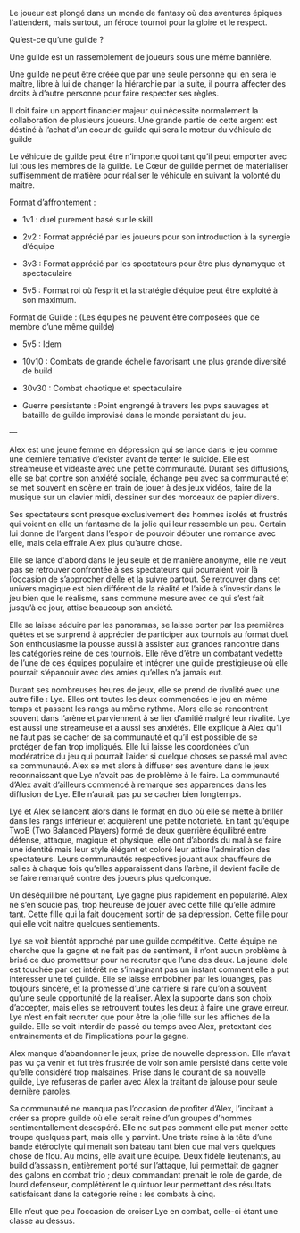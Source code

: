 Le joueur est plongé dans un monde de fantasy où des aventures épiques l'attendent, mais surtout, un féroce tournoi pour la gloire et le respect.

  

Qu’est-ce qu’une guilde ?

Une guilde est un rassemblement de joueurs sous une même bannière.

Une guilde ne peut être créée que par une seule personne qui en sera le maître, libre à lui de changer la hiérarchie par la suite, il pourra affecter des droits à d’autre personne pour faire respecter ses règles.

Il doit faire un apport financier majeur qui nécessite normalement la collaboration de plusieurs joueurs. Une grande partie de cette argent est déstiné à l’achat d’un coeur de guilde qui sera le moteur du véhicule de guilde

Le véhicule de guilde peut être n’importe quoi tant qu’il peut emporter avec lui tous les membres de la guilde. Le Cœur de guilde permet de matérialiser suffisemment de matière pour réaliser le véhicule en suivant la volonté du maitre.

  

Format d’affrontement :

- 1v1 : duel purement basé sur le skill
    
- 2v2 : Format apprécié par les joueurs pour son introduction à la synergie d’équipe
    
- 3v3 : Format apprécié par les spectateurs pour être plus dynamyque et spectaculaire
    
- 5v5 : Format roi où l’esprit et la stratégie d’équipe peut être exploité à son maximum.
    

  

Format de Guilde : (Les équipes ne peuvent être composées que de membre d’une même guilde)

- 5v5 : Idem
    
- 10v10 : Combats de grande échelle favorisant une plus grande diversité de build
    
- 30v30 : Combat chaotique et spectaculaire
    
- Guerre persistante : Point engrengé à travers les pvps sauvages et bataille de guilde improvisé dans le monde persistant du jeu.
    

  

—

  

Alex est une jeune femme en dépression qui se lance dans le jeu comme une dernière tentative d’exister avant de tenter le suicide. Elle est streameuse et videaste avec une petite communauté. Durant ses diffusions, elle se bat contre son anxiété sociale, échange peu avec sa communauté et se met souvent en scène en train de jouer à des jeux vidéos, faire de la musique sur un clavier midi, dessiner sur des morceaux de papier divers.

Ses spectateurs sont presque exclusivement des hommes isolés et frustrés qui voient en elle un fantasme de la jolie qui leur ressemble un peu. Certain lui donne de l’argent dans l’espoir de pouvoir débuter une romance avec elle, mais cela effraie Alex plus qu’autre chose.

Elle se lance d'abord dans le jeu seule et de manière anonyme, elle ne veut pas se retrouver confrontée à ses spectateurs qui pourraient voir là l’occasion de s’approcher d’elle et la suivre partout. Se retrouver dans cet univers magique est bien différent de la réalité et l’aide à s’investir dans le jeu bien que le réalisme, sans commune mesure avec ce qui s’est fait jusqu’à ce jour, attise beaucoup son anxiété.

Elle se laisse séduire par les panoramas, se laisse porter par les premières quêtes et se surprend à apprécier de participer aux tournois au format duel. Son enthousiasme la pousse aussi à assister aux grandes rancontre dans les catégories reine de ces tournois. Elle rêve d’être un combatant vedette de l’une de ces équipes populaire et intégrer une guilde prestigieuse où elle pourrait s’épanouir avec des amies qu’elles n’a jamais eut.

  

Durant ses nombreuses heures de jeux, elle se prend de rivalité avec une autre fille : Lye. Elles ont toutes les deux commencées le jeu en même temps et passent les rangs au même rythme. Alors elle se rencontrent souvent dans l’arène et parviennent à se lier d’amitié malgré leur rivalité. Lye est aussi une streameuse et a aussi ses anxiétés. Elle explique à Alex qu’il ne faut pas se cacher de sa communauté et qu’il est possible de se protéger de fan trop impliqués. Elle lui laisse les coordonées d’un modératrice du jeu qui pourrait l’aider si quelque choses se passé mal avec sa communauté. Alex se met alors à diffuser ses aventure dans le jeux reconnaissant que Lye n’avait pas de problème à le faire. La communauté d’Alex avait d’ailleurs commencé à remarqué ses apparences dans les diffusion de Lye. Elle n’aurait pas pu se cacher bien longtemps.

Lye et Alex se lancent alors dans le format en duo où elle se mette à briller dans les rangs inférieur et acquièrent une petite notoriété. En tant qu’équipe TwoB (Two Balanced Players) formé de deux guerrière équilibré entre défense, attaque, magique et physique, elle ont d’abords du mal à se faire une identité mais leur style élégant et coloré leur attire l’admiration des spectateurs. Leurs communautés respectives jouant aux chauffeurs de salles à chaque fois qu’elles apparaissent dans l’arène, il devient facile de se faire remarqué contre des joueurs plus quelconque.

Un déséquilibre né pourtant, Lye gagne plus rapidement en popularité. Alex ne s’en soucie pas, trop heureuse de jouer avec cette fille qu’elle admire tant. Cette fille qui la fait doucement sortir de sa dépression. Cette fille pour qui elle voit naitre quelques sentiements.

  

Lye se voit bientôt approché par une guilde compétitive. Cette équipe ne cherche que la gagne et ne fait pas de sentiment, il n’ont aucun problème à brisé ce duo prometteur pour ne recruter que l’une des deux. La jeune idole est touchée par cet intérêt ne s’imaginant pas un instant comment elle a put intéresser une tel guilde. Elle se laisse embobiner par les louanges, pas toujours sincère, et la promesse d’une carrière si rare qu’on a souvent qu’une seule opportunité de la réaliser. Alex la supporte dans son choix d’accepter, mais elles se retrouvent toutes les deux à faire une grave erreur. Lye n’est en fait recruter que pour être la jolie fille sur les affiches de la guilde. Elle se voit interdir de passé du temps avec Alex, pretextant des entrainements et de l’implications pour la gagne.

  

Alex manque d’abandonner le jeux, prise de nouvelle depression. Elle n’avait pas vu ça venir et fut très frustrée de voir son amie persisté dans cette voie qu’elle considéré trop malsaines. Prise dans le courant de sa nouvelle guilde, Lye refuseras de parler avec Alex la traitant de jalouse pour seule dernière paroles.

Sa communauté ne manqua pas l’occasion de profiter d’Alex, l’incitant à créer sa propre guilde où elle serait reine d’un groupes d’hommes sentimentallement desespéré. Elle ne sut pas comment elle put mener cette troupe quelques part, mais elle y parvint. Une triste reine à la tête d’une bande étéroclyte qui menait son bateau tant bien que mal vers quelques chose de flou. Au moins, elle avait une équipe. Deux fidèle lieutenants, au build d’assassin, entièrement porté sur l’attaque, lui permettait de gagner des galons en combat trio ; deux commandant prenait le role de garde, de lourd defenseur, complétèrent le quintuor leur permettant des résultats satisfaisant dans la catégorie reine : les combats à cinq.

Elle n’eut que peu l’occasion de croiser Lye en combat, celle-ci étant une classe au dessus.